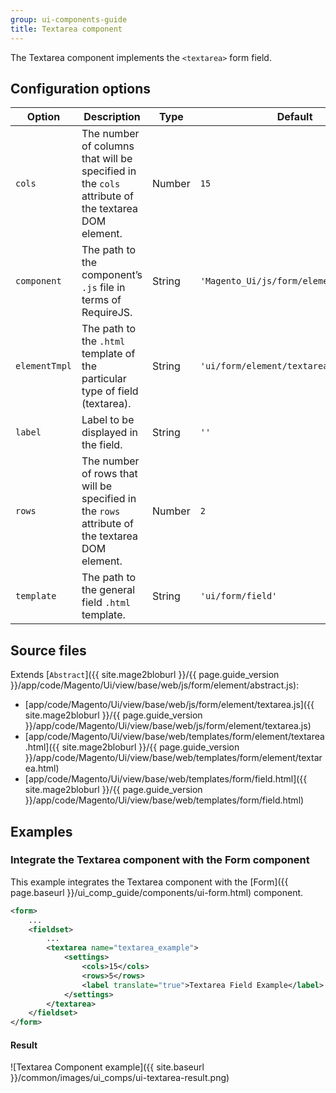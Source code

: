 ```yaml
---
group: ui-components-guide
title: Textarea component
---
```


The Textarea component implements the `<textarea>` form field.

## Configuration options

| Option | Description | Type | Default |
| --- | --- | --- | --- |
| `cols` | The number of columns that will be specified in the `cols` attribute of the textarea DOM element. | Number | `15` |
| `component` | The path to the component’s `.js` file in terms of RequireJS. | String | `'Magento_Ui/js/form/element/textarea'` |
| `elementTmpl` | The path to the `.html` template of the particular type of field (textarea). | String | `'ui/form/element/textarea'` |
| `label` | Label to be displayed in the field. | String | `''` |
| `rows` | The number of rows that will be specified in the `rows` attribute of the textarea DOM element. | Number | `2` |
| `template` | The path to the general field `.html` template. | String | `'ui/form/field'` |

## Source files

Extends [`Abstract`]({{ site.mage2bloburl }}/{{ page.guide_version }}/app/code/Magento/Ui/view/base/web/js/form/element/abstract.js):

-  [app/code/Magento/Ui/view/base/web/js/form/element/textarea.js]({{ site.mage2bloburl }}/{{ page.guide_version }}/app/code/Magento/Ui/view/base/web/js/form/element/textarea.js)
-  [app/code/Magento/Ui/view/base/web/templates/form/element/textarea.html]({{ site.mage2bloburl }}/{{ page.guide_version }}/app/code/Magento/Ui/view/base/web/templates/form/element/textarea.html)
-  [app/code/Magento/Ui/view/base/web/templates/form/field.html]({{ site.mage2bloburl }}/{{ page.guide_version }}/app/code/Magento/Ui/view/base/web/templates/form/field.html)

## Examples

### Integrate the Textarea component with the Form component

This example integrates the Textarea component with the [Form]({{ page.baseurl }}/ui_comp_guide/components/ui-form.html) component.

```xml
<form>
    ...
    <fieldset>
        ...
        <textarea name="textarea_example">
            <settings>
                <cols>15</cols>
                <rows>5</rows>
                <label translate="true">Textarea Field Example</label>
            </settings>
        </textarea>
    </fieldset>
</form>
```

#### Result

![Textarea Component example]({{ site.baseurl }}/common/images/ui_comps/ui-textarea-result.png)
